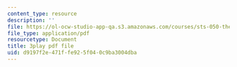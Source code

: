 ```yaml
---
content_type: resource
description: ''
file: https://ol-ocw-studio-app-qa.s3.amazonaws.com/courses/sts-050-the-history-of-mit-spring-2011/d9197f2e471ffe925f040c9ba3004dba_QaY9AxkqifQ.pdf
file_type: application/pdf
resourcetype: Document
title: 3play pdf file
uid: d9197f2e-471f-fe92-5f04-0c9ba3004dba
---
```

